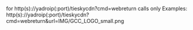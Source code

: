 for http(s)://yadroip(:port)/tieskycdn?cmd=webreturn calls only
Examples:
http(s)://yadroip(:port)/tieskycdn?cmd=webreturn&url=IMG/GCC_LOGO_small.png